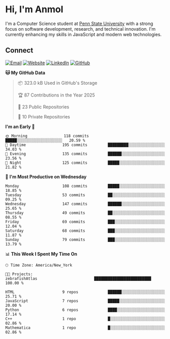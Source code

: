 # Hi, I'm Anmol

I'm a Computer Science student at [Penn State University](https://www.psu.edu) with a strong focus on software development, research, and technical innovation. I'm currently enhancing my skills in JavaScript and modern web technologies.

## Connect

[![Email](https://img.shields.io/badge/Email-a.anmolgarg@gmail.com-blue?style=for-the-badge&logo=gmail)](mailto:a.anmolgarg@gmail.com)
[![Website](https://img.shields.io/badge/Website-anmolgarg.net-0A0A0A?style=for-the-badge&logo=google-chrome)](https://www.anmolgarg.net)
[![LinkedIn](https://img.shields.io/badge/LinkedIn-anmolgarg404-blue?style=for-the-badge&logo=linkedin)](https://www.linkedin.com/in/anmolgarg404/)
[![GitHub](https://img.shields.io/badge/GitHub-anmolgxrg-181717?style=for-the-badge&logo=github)](https://github.com/anmolgxrg)

**🐱 My GitHub Data** 

> 📦 323.0 kB Used in GitHub's Storage 
 > 
> 🏆 87 Contributions in the Year 2025
 > 
> 📜 23 Public Repositories 
 > 
> 🔑 10 Private Repositories 
 > 
**I'm an Early 🐤** 

```text
🌞 Morning                118 commits         █████░░░░░░░░░░░░░░░░░░░░   20.59 % 
🌆 Daytime                195 commits         █████████░░░░░░░░░░░░░░░░   34.03 % 
🌃 Evening                135 commits         ██████░░░░░░░░░░░░░░░░░░░   23.56 % 
🌙 Night                  125 commits         █████░░░░░░░░░░░░░░░░░░░░   21.82 % 
```
📅 **I'm Most Productive on Wednesday** 

```text
Monday                   108 commits         █████░░░░░░░░░░░░░░░░░░░░   18.85 % 
Tuesday                  53 commits          ██░░░░░░░░░░░░░░░░░░░░░░░   09.25 % 
Wednesday                147 commits         ██████░░░░░░░░░░░░░░░░░░░   25.65 % 
Thursday                 49 commits          ██░░░░░░░░░░░░░░░░░░░░░░░   08.55 % 
Friday                   69 commits          ███░░░░░░░░░░░░░░░░░░░░░░   12.04 % 
Saturday                 68 commits          ███░░░░░░░░░░░░░░░░░░░░░░   11.87 % 
Sunday                   79 commits          ███░░░░░░░░░░░░░░░░░░░░░░   13.79 % 
```


📊 **This Week I Spent My Time On** 

```text
🕑︎ Time Zone: America/New_York

🐱‍💻 Projects: 
zebrafishAtlas                         █████████████████████████   100.00 % 
```

```text
HTML                     9 repos             ██████░░░░░░░░░░░░░░░░░░░   25.71 % 
JavaScript               7 repos             █████░░░░░░░░░░░░░░░░░░░░   20.00 % 
Python                   6 repos             ████░░░░░░░░░░░░░░░░░░░░░   17.14 % 
C++                      1 repo              █░░░░░░░░░░░░░░░░░░░░░░░░   02.86 % 
Mathematica              1 repo              █░░░░░░░░░░░░░░░░░░░░░░░░   02.86 % 
```
<!--END_SECTION:waka-->
